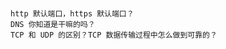 

#####
    http 默认端口，https 默认端口？
    DNS 你知道是干嘛的吗？
    TCP 和 UDP 的区别？TCP 数据传输过程中怎么做到可靠的？
    
    
